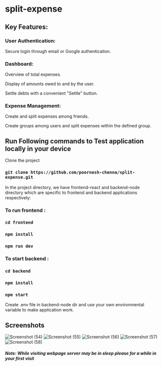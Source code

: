 # split-expense

## Key Features:
### **User Authentication:**

Secure login through email or Google authentication.

### **Dashboard:**

Overview of total expenses.

Display of amounts owed to and by the user.

Settle debts with a convenient "Settle" button.

### **Expense Management:**

Create and split expenses among friends.

Create groups among users and split expenses within the defined group.

## Run Following commands to Test application locally in your device

Clone the project

### `git clone https://github.com/poornesh-chenna/split-expense.git`

In the project directory, we have frontend-react and backend-node directory which are specific to frontend and backend applications respectively:

### To run frontend :

### `cd frontend`

### `npm install`

### `npm run dev`


### To start backend :

### `cd backend`

### `npm install`

### `npm start`

Create .env file in backend-node dir and use your own environmental variable to make application work.

## Screenshots

![Screenshot (54)](https://github.com/bhargavasai9999/split-expense/assets/85823759/338e166e-f95a-414c-99ca-3f5f69da5d87)
![Screenshot (55)](https://github.com/bhargavasai9999/split-expense/assets/85823759/915e8a6b-88bb-436a-8f07-9421554a72fb)
![Screenshot (56)](https://github.com/bhargavasai9999/split-expense/assets/85823759/1f26a5f4-0298-4925-a3a1-c7ba961b89cf)
![Screenshot (57)](https://github.com/bhargavasai9999/split-expense/assets/85823759/41e4cf22-51be-4e86-b7cb-f1ffeba018de)
![Screenshot (58)](https://github.com/bhargavasai9999/split-expense/assets/85823759/3a0e2e25-238b-4fa1-937d-96923de69871)


##### Note: While visiting webpage server may be in sleep please for a while in your first visit
